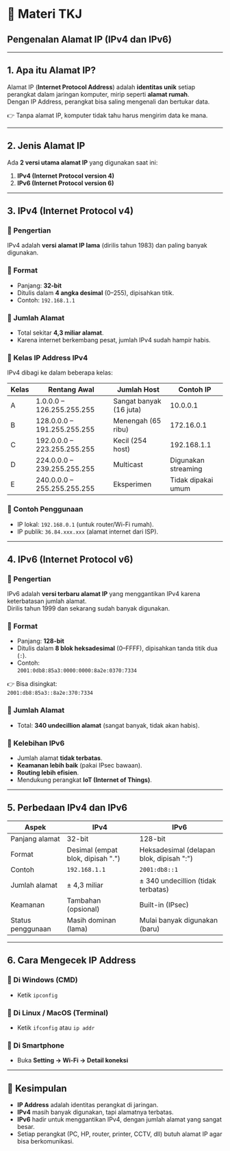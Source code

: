 # 📘 Materi TKJ  
## Pengenalan Alamat IP (IPv4 dan IPv6)  

---

## 1. Apa itu Alamat IP?  

Alamat IP (**Internet Protocol Address**) adalah **identitas unik** setiap perangkat dalam jaringan komputer, mirip seperti **alamat rumah**.  
Dengan IP Address, perangkat bisa saling mengenali dan bertukar data.  

👉 Tanpa alamat IP, komputer tidak tahu harus mengirim data ke mana.  

---

## 2. Jenis Alamat IP  

Ada **2 versi utama alamat IP** yang digunakan saat ini:  

1. **IPv4 (Internet Protocol version 4)**  
2. **IPv6 (Internet Protocol version 6)**  

---

## 3. IPv4 (Internet Protocol v4)  

### 🔹 Pengertian  
IPv4 adalah **versi alamat IP lama** (dirilis tahun 1983) dan paling banyak digunakan.  

### 🔹 Format  
- Panjang: **32-bit**  
- Ditulis dalam **4 angka desimal** (0–255), dipisahkan titik.  
- Contoh: `192.168.1.1`  

### 🔹 Jumlah Alamat  
- Total sekitar **4,3 miliar alamat**.  
- Karena internet berkembang pesat, jumlah IPv4 sudah hampir habis.  

### 🔹 Kelas IP Address IPv4  
IPv4 dibagi ke dalam beberapa kelas:  

| Kelas | Rentang Awal          | Jumlah Host            | Contoh IP         |
|-------|------------------------|------------------------|-------------------|
| A     | 1.0.0.0 – 126.255.255.255 | Sangat banyak (16 juta) | 10.0.0.1         |
| B     | 128.0.0.0 – 191.255.255.255 | Menengah (65 ribu)    | 172.16.0.1       |
| C     | 192.0.0.0 – 223.255.255.255 | Kecil (254 host)      | 192.168.1.1      |
| D     | 224.0.0.0 – 239.255.255.255 | Multicast             | Digunakan streaming |
| E     | 240.0.0.0 – 255.255.255.255 | Eksperimen            | Tidak dipakai umum |

### 🔹 Contoh Penggunaan  
- IP lokal: `192.168.0.1` (untuk router/Wi-Fi rumah).  
- IP publik: `36.84.xxx.xxx` (alamat internet dari ISP).  

---

## 4. IPv6 (Internet Protocol v6)  

### 🔹 Pengertian  
IPv6 adalah **versi terbaru alamat IP** yang menggantikan IPv4 karena keterbatasan jumlah alamat.  
Dirilis tahun 1999 dan sekarang sudah banyak digunakan.  

### 🔹 Format  
- Panjang: **128-bit**  
- Ditulis dalam **8 blok heksadesimal** (0–FFFF), dipisahkan tanda titik dua (`:`).  
- Contoh:  
  `2001:0db8:85a3:0000:0000:8a2e:0370:7334`  

👉 Bisa disingkat:  
`2001:db8:85a3::8a2e:370:7334`  

### 🔹 Jumlah Alamat  
- Total: **340 undecillion alamat** (sangat banyak, tidak akan habis).  

### 🔹 Kelebihan IPv6  
- Jumlah alamat **tidak terbatas**.  
- **Keamanan lebih baik** (pakai IPsec bawaan).  
- **Routing lebih efisien**.  
- Mendukung perangkat **IoT (Internet of Things)**.  

---

## 5. Perbedaan IPv4 dan IPv6  

| Aspek           | IPv4                           | IPv6                             |
|-----------------|--------------------------------|----------------------------------|
| Panjang alamat  | 32-bit                         | 128-bit                          |
| Format          | Desimal (empat blok, dipisah ".") | Heksadesimal (delapan blok, dipisah ":") |
| Contoh          | `192.168.1.1`                  | `2001:db8::1`                    |
| Jumlah alamat   | ± 4,3 miliar                   | ± 340 undecillion (tidak terbatas) |
| Keamanan        | Tambahan (opsional)            | Built-in (IPsec)                 |
| Status penggunaan | Masih dominan (lama)          | Mulai banyak digunakan (baru)     |

---

## 6. Cara Mengecek IP Address  

### 🔹 Di Windows (CMD)  
- Ketik `ipconfig`  

### 🔹 Di Linux / MacOS (Terminal)  
- Ketik `ifconfig` atau `ip addr`  

### 🔹 Di Smartphone  
- Buka **Setting → Wi-Fi → Detail koneksi**  

---

## 📌 Kesimpulan  

- **IP Address** adalah identitas perangkat di jaringan.  
- **IPv4** masih banyak digunakan, tapi alamatnya terbatas.  
- **IPv6** hadir untuk menggantikan IPv4, dengan jumlah alamat yang sangat besar.  
- Setiap perangkat (PC, HP, router, printer, CCTV, dll) butuh alamat IP agar bisa berkomunikasi.  
